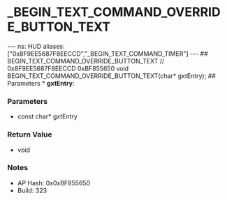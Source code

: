 # _BEGIN_TEXT_COMMAND_OVERRIDE_BUTTON_TEXT

--- ns: HUD aliases: ["0x8F9EE5687F8EECCD","_BEGIN_TEXT_COMMAND_TIMER"] --- ## BEGIN_TEXT_COMMAND_OVERRIDE_BUTTON_TEXT  // 0x8F9EE5687F8EECCD 0xBF855650 void BEGIN_TEXT_COMMAND_OVERRIDE_BUTTON_TEXT(char* gxtEntry);  ## Parameters * **gxtEntry**:

### Parameters
* const char* gxtEntry

### Return Value
* void

### Notes
* AP Hash: 0x0xBF855650
* Build: 323

